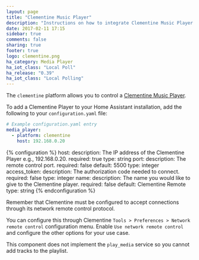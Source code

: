 ```yaml
---
layout: page
title: "Clementine Music Player"
description: "Instructions on how to integrate Clementine Music Player within Home Assistant."
date: 2017-02-11 17:15
sidebar: true
comments: false
sharing: true
footer: true
logo: clementine.png
ha_category: Media Player
ha_iot_class: "Local Poll"
ha_release: "0.39"
ha_iot_class: "Local Polling"
---
```


The `clementine` platform allows you to control a [Clementine Music Player](https://www.clementine-player.org).

To add a Clementine Player to your Home Assistant installation, add the following to your `configuration.yaml` file:

```yaml
# Example configuration.yaml entry
media_player:
  - platform: clementine
    host: 192.168.0.20
```

{% configuration %}
host:
  description: The IP address of the Clementine Player e.g., 192.168.0.20.
  required: true
  type: string
port:
  description: The remote control port.
  required: false
  default: 5500
  type: integer
access_token:
  description: The authorization code needed to connect.
  required: false
  type: integer
name:
  description: The name you would like to give to the Clementine player.
  required: false
  default: Clementine Remote
  type: string
{% endconfiguration %}

Remember that Clementine must be configured to accept connections through its network remote control protocol.

You can configure this through Clementine  `Tools > Preferences > Network remote control` configuration menu. Enable `Use network remote control` and configure the other options for your use case.

This component does not implement the `play_media` service so you cannot add tracks to the playlist.
